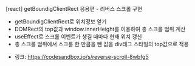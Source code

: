[react] getBoundigClientRect 응용편 - 리버스 스크롤 구현
- getBoundigClientRect로 위치정보 얻기
- DOMRect의 top값과 window.innerHeight를 이용하여 총 스크롤 범위 계산
- useEffect로 스크롤 이벤트가 생길 때마다 현재 위치 갱신
- 총 스크롤 범위에서 스크롤 한 만큼을 뺀 값을 div태그 스타일의 top값으로 적용

* 링크: https://codesandbox.io/s/reverse-scroll-8wbfg5
